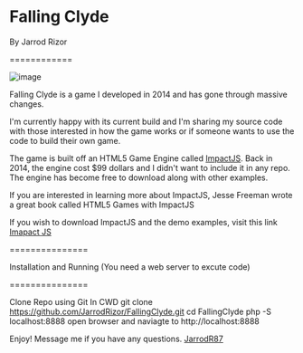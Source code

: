 Falling Clyde
============

By Jarrod Rizor

============

![image](https://user-images.githubusercontent.com/1922801/111210615-d4209280-85a3-11eb-832e-5a377ea376bc.png)

Falling Clyde is a game I developed in 2014 and has gone through massive changes.

I'm currently happy with its current build and I'm sharing my source code with those interested
in how the game works or if someone wants to use the code to build their own game. 

The game is built off an HTML5 Game Engine called [ImpactJS](https://github.com/phoboslab/impact). Back in 2014, the engine cost $99 dollars 
and I didn't want to include it in any repo. The engine has become free to download along with other examples.

If you are interested in learning more about ImpactJS, Jesse Freeman wrote a great book called 
HTML5 Games with ImpactJS

If you wish to download ImpactJS and the demo examples, visit this link
[Imapact JS](https://impactjs.com/download)

===============

Installation and Running
(You need a web server to excute code)

===============

Clone Repo using Git
In CWD
git clone https://github.com/JarrodRizor/FallingClyde.git
cd FallingClyde
php -S localhost:8888 
open browser and naviagte to http://localhost:8888 

Enjoy!
Message me if you have any questions.
[JarrodR87](https://twitter.com/JarrodR87)
